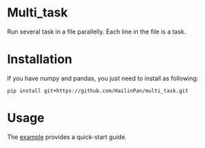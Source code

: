 # Multi_task
Run several task in a file parallelly. Each line in the file is a task.

# Installation
If you have numpy and pandas, you just need to install as following:
```
pip install git+https://github.com/HailinPan/multi_task.git
```


# Usage

The [example](https://github.com/HailinPan/multi_task/blob/main/example/example.ipynb) provides a quick-start guide.

